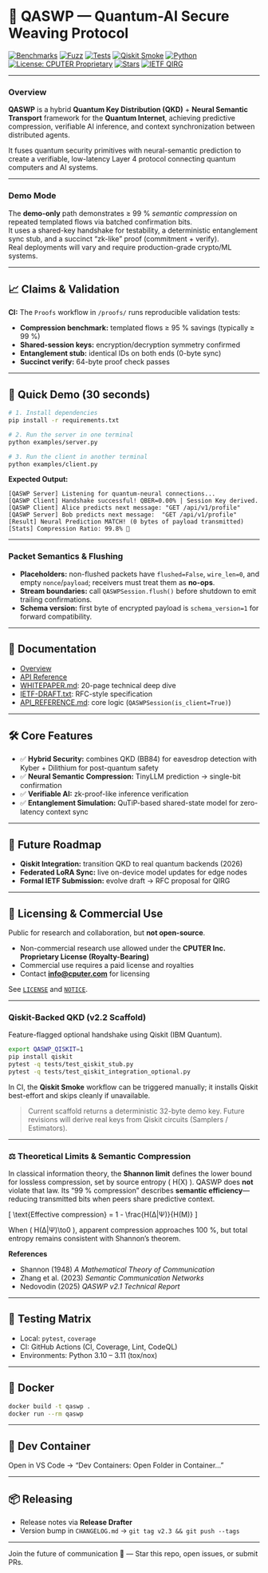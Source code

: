 # 🌌 QASWP — Quantum-AI Secure Weaving Protocol

[![Benchmarks](https://github.com/cputer/QASWP/actions/workflows/benchmarks.yml/badge.svg)](../../actions/workflows/benchmarks.yml)
[![Fuzz](https://github.com/cputer/QASWP/actions/workflows/fuzz.yml/badge.svg)](../../actions/workflows/fuzz.yml)
[![Tests](https://github.com/cputer/QASWP/actions/workflows/claim-tests.yml/badge.svg)](https://github.com/cputer/QASWP/actions/workflows/claim-tests.yml)
[![Qiskit Smoke](https://github.com/cputer/QASWP/actions/workflows/qiskit.yml/badge.svg)](../../actions/workflows/qiskit.yml)
[![Python](https://img.shields.io/badge/python-3.10%2B-blue.svg)](https://www.python.org/)
[![License: CPUTER Proprietary](https://img.shields.io/badge/license-CPUTER--Proprietary-red.svg)](LICENSE)
[![Stars](https://img.shields.io/github/stars/cputer/QASWP)](https://github.com/cputer/QASWP)
[![IETF QIRG](https://img.shields.io/badge/IETF-QIRG-blue)](https://datatracker.ietf.org/wg/qirg/)

---

### Overview

**QASWP** is a hybrid **Quantum Key Distribution (QKD)** + **Neural Semantic Transport** framework for the **Quantum Internet**, achieving predictive compression, verifiable AI inference, and context synchronization between distributed agents.

It fuses quantum security primitives with neural-semantic prediction to create a verifiable, low-latency Layer 4 protocol connecting quantum computers and AI systems.

---

### Demo Mode

The **demo-only** path demonstrates ≥ 99 % *semantic compression* on repeated templated flows via batched confirmation bits.  
It uses a shared-key handshake for testability, a deterministic entanglement sync stub, and a succinct “zk-like” proof (commitment + verify).  
Real deployments will vary and require production-grade crypto/ML systems.

---

## 📈 Claims & Validation

**CI:** The `Proofs` workflow in `/proofs/` runs reproducible validation tests:

- **Compression benchmark:** templated flows ≥ 95 % savings (typically ≥ 99 %)  
- **Shared-session keys:** encryption/decryption symmetry confirmed  
- **Entanglement stub:** identical IDs on both ends (0-byte sync)  
- **Succinct verify:** 64-byte proof check passes  

---

## 🚀 Quick Demo (30 seconds)

```bash
# 1. Install dependencies
pip install -r requirements.txt

# 2. Run the server in one terminal
python examples/server.py

# 3. Run the client in another terminal
python examples/client.py
```

**Expected Output:**

```text
[QASWP Server] Listening for quantum-neural connections...
[QASWP Client] Handshake successful! QBER=0.00% | Session Key derived.
[QASWP Client] Alice predicts next message: "GET /api/v1/profile"
[QASWP Server] Bob predicts next message:  "GET /api/v1/profile"
[Result] Neural Prediction MATCH! (0 bytes of payload transmitted)
[Stats] Compression Ratio: 99.8% 🚀
```

---

### Packet Semantics & Flushing

* **Placeholders:** non-flushed packets have `flushed=False`, `wire_len=0`, and empty `nonce`/`payload`; receivers must treat them as **no-ops**.
* **Stream boundaries:** call `QASWPSession.flush()` before shutdown to emit trailing confirmations.
* **Schema version:** first byte of encrypted payload is `schema_version=1` for forward compatibility.

---

## 📖 Documentation

* [Overview](/docs/overview.md)
* [API Reference](/docs/api.md)
* [WHITEPAPER.md](WHITEPAPER.md): 20-page technical deep dive
* [IETF-DRAFT.txt](IETF-DRAFT.txt): RFC-style specification
* [API_REFERENCE.md](API_REFERENCE.md): core logic (`QASWPSession(is_client=True)`)

---

## 🛠 Core Features

* ✅ **Hybrid Security:** combines QKD (BB84) for eavesdrop detection with Kyber + Dilithium for post-quantum safety
* ✅ **Neural Semantic Compression:** TinyLLM prediction → single-bit confirmation
* ✅ **Verifiable AI:** zk-proof-like inference verification
* ✅ **Entanglement Simulation:** QuTiP-based shared-state model for zero-latency context sync

---

## 🔮 Future Roadmap

* **Qiskit Integration:** transition QKD to real quantum backends (2026)
* **Federated LoRA Sync:** live on-device model updates for edge nodes
* **Formal IETF Submission:** evolve draft → RFC proposal for QIRG

---

## 🔐 Licensing & Commercial Use

Public for research and collaboration, but **not open-source**.

* Non-commercial research use allowed under the **CPUTER Inc. Proprietary License (Royalty-Bearing)**
* Commercial use requires a paid license and royalties
* Contact **[info@cputer.com](mailto:info@cputer.com)** for licensing

See [`LICENSE`](./LICENSE) and [`NOTICE`](./NOTICE).

---

### Qiskit-Backed QKD (v2.2 Scaffold)

Feature-flagged optional handshake using Qiskit (IBM Quantum).

```bash
export QASWP_QISKIT=1
pip install qiskit
pytest -q tests/test_qiskit_stub.py
pytest -q tests/test_qiskit_integration_optional.py
```

In CI, the **Qiskit Smoke** workflow can be triggered manually; it installs Qiskit best-effort and skips cleanly if unavailable.

> Current scaffold returns a deterministic 32-byte demo key.
> Future revisions will derive real keys from Qiskit circuits (Samplers / Estimators).

---

### ⚖️ Theoretical Limits & Semantic Compression

In classical information theory, the **Shannon limit** defines the lower bound for lossless compression, set by source entropy ( H(X) ).
QASWP does **not** violate that law.
Its “99 % compression” describes **semantic efficiency**—reducing transmitted bits when peers share predictive context.

[
\text{Effective compression} = 1 - \frac{H(Δ|Ψ)}{H(M)}
]

When ( H(Δ|Ψ)\to0 ), apparent compression approaches 100 %, but total entropy remains consistent with Shannon’s theorem.

**References**

* Shannon (1948) *A Mathematical Theory of Communication*
* Zhang et al. (2023) *Semantic Communication Networks*
* Nedovodin (2025) *QASWP v2.1 Technical Report*

---

## 🧪 Testing Matrix

* Local: `pytest`, `coverage`
* CI: GitHub Actions (CI, Coverage, Lint, CodeQL)
* Environments: Python 3.10 – 3.11 (tox/nox)

---

## 🐳 Docker

```bash
docker build -t qaswp .
docker run --rm qaswp
```

---

## 🧰 Dev Container

Open in VS Code → “Dev Containers: Open Folder in Container…”

---

## 📦 Releasing

* Release notes via **Release Drafter**
* Version bump in `CHANGELOG.md` → `git tag v2.3 && git push --tags`

---

Join the future of communication 🌌 — Star this repo, open issues, or submit PRs.

